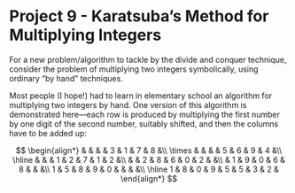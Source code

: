 # Project 9 - Karatsuba’s Method for Multiplying Integers  

For a new problem/algorithm to tackle by the divide and conquer technique, consider the problem of multiplying two integers symbolically, using ordinary “by hand” techniques.  

Most people (I hope!) had to learn in elementary school an algorithm for multiplying two integers by hand. One version of this algorithm is demonstrated here—each row is produced by multiplying the first number by one digit of the second number, suitably shifted, and then the columns have to be added up:  

$$
\begin{align*}
   &   &   &   & 3 & 1 & 7 & 8 &\\
\times   &   &   &   & 5 & 6 & 9 & 4 &\\
\hline
   &   &   & 1 & 2 & 7 & 1 & 2 &\\
   &   & 2 & 8 & 6 & 0 & 2 &   &\\ 
   & 1 & 9 & 0 & 6 & 8 &   &   &\\
 1 & 5 & 8 & 9 & 0 &   &   &   &\\
\hline
 1 & 8 & 0 & 9 & 5 & 5 & 3 & 2 &
\end{align*}
$$
